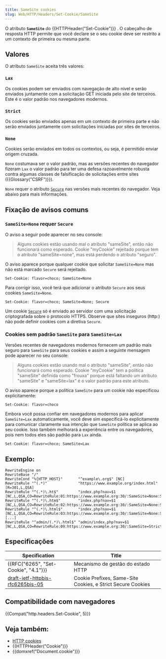 ```yaml
---
title: SameSite cookies
slug: Web/HTTP/Headers/Set-Cookie/SameSite
---
```


O atributo **`SameSite`** do {{HTTPHeader("Set-Cookie")}} . O cabeçalho de resposta HTTP permite que você declare se o seu cookie deve ser restrito a um contexto de primeira ou mesma parte.

## Valores

O atributo `SameSite` aceita três valores:

### `Lax`

Os cookies podem ser enviados com navegação de alto nível e serão enviados juntamente com a solicitação GET iniciada pelo site de terceiros. Este é o valor padrão nos navegadores modernos.

### `Strict`

Os cookies serão enviados apenas em um contexto de primeira parte e não serão enviados juntamente com solicitações iniciadas por sites de terceiros.

### `None`

Cookies serão enviados em todos os contextos, ou seja, é permitido enviar origem cruzada.

`None` costumava ser o valor padrão, mas as versões recentes do navegador fizeram `Lax` o valor padrão para ter uma defesa razoavelmente robusta contra algumas classes de falsificação de solicitações entre sites ({{Glossary("CSRF")}}).

`None` requer o atributo [`Secure`](#Secure) nas versões mais recentes do navegador. Veja abaixo para mais informações.

## Fixação de avisos comuns

### `SameSite=None` requer `Secure`

O aviso a seguir pode aparecer no seu console:

> Alguns cookies estão usando mal o atributo "sameSite", então não funcionará como esperado.
> Cookie "myCookie" rejeitado porque tem o atributo "sameSite=none", mas está perdendo o atributo "seguro".

O aviso aparece porque qualquer cookie que solicitar `SameSite=None` mas não está marcado `Secure` será rejeitado.

```plain example-bad
Set-Cookie: flavor=choco; SameSite=None
```

Para corrigir isso, você terá que adicionar o atributo `Secure` aos seus cookies `SameSite=None`.

```plain example-good
Set-Cookie: flavor=choco; SameSite=None; Secure
```

Um cookie [`Secure`](#Secure) só é enviado ao servidor com uma solicitação criptografada sobre o protocolo HTTPS. Observe que sites inseguros (http:) não pode definir cookies com a diretiva `Secure`.

### Cookies sem padrão `SameSite` para `SameSite=Lax`

Versões recentes de navegadores modernos fornecem um padrão mais seguro para `SameSite` para seus cookies e assim a seguinte mensagem pode aparecer no seu console:

> Alguns cookies estão usando mal o atributo "sameSite", então não funcionará como esperado.
> Cookie "myCookie" tem a política "sameSite" definida como "frouxa" porque está faltando um atributo "sameSite" e "sameSite=lax" é o valor padrão para este atributo.

O aviso aparece porque a política `SameSite` para um cookie não especificou explicitamente:

```plain example-bad
Set-Cookie: flavor=choco
```

Embora você possa confiar em navegadores modernos para aplicar `SameSite=Lax` automaticamente, você deve sim especificá-lo explicitamente para comunicar claramente sua intenção que `SameSite` política se aplica ao seu cookie. Isso também melhorará a experiência entre os navegadores, pois nem todos eles são padrão para `Lax` ainda.

```plain example-good
Set-Cookie: flavor=choco; SameSite=Lax
```

## Exemplo:

```
RewriteEngine on
RewriteBase "/"
RewriteCond "%{HTTP_HOST}"       "^example\.org$" [NC]
RewriteRule "^(.*)"              "https://www.example.org/index.html" [R=301,L,QSA]
RewriteRule "^(.*)\.ht$"         "index.php?nav=$1 [NC,L,QSA,CO=RewriteRule:01:https://www.example.org:30/:SameSite=None:Secure]
RewriteRule "^(.*)\.htm$"        "index.php?nav=$1 [NC,L,QSA,CO=RewriteRule:02:https://www.example.org:30/:SameSite=None:Secure]
RewriteRule "^(.*)\.html$"       "index.php?nav=$1 [NC,L,QSA,CO=RewriteRule:03:https://www.example.org:30/:SameSite=None:Secure]
[...]
RewriteRule "^admin/(.*)\.html$" "admin/index.php?nav=$1 [NC,L,QSA,CO=RewriteRule:09:https://www.example.org:30/:SameSite=Strict:Secure]
```

## Especificações

| Specification                                                                                    | Title                                                       |
| ------------------------------------------------------------------------------------------------ | ----------------------------------------------------------- |
| {{RFC("6265", "Set-Cookie", "4.1")}}                                                 | Mecanismo de gestão do estado HTTP                          |
| [draft-ietf-httpbis-rfc6265bis-05](https://tools.ietf.org/html/draft-ietf-httpbis-rfc6265bis-05) | Cookie Prefixes, Same-Site Cookies, e Strict Secure Cookies |

## Compatibilidade com navegadores

{{Compat("http.headers.Set-Cookie", 5)}}

## Veja também:

- [HTTP cookies](/pt-BR/docs/Web/HTTP/Cookies)
- {{HTTPHeader("Cookie")}}
- {{domxref("Document.cookie")}}
